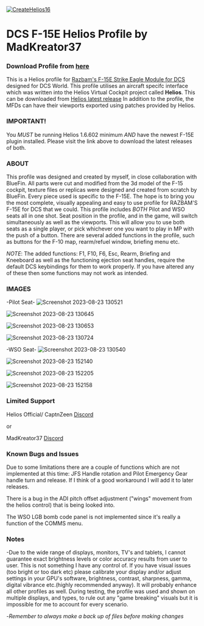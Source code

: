 [![CreateHelios16](https://github.com/HeliosProfiles/DCS-F-15E-Profile-by-MadKreator37/actions/workflows/BuildProfilePackage.yml/badge.svg)](https://github.com/HeliosProfiles/DCS-F-15E-Profile-by-MadKreator37/actions/workflows/BuildProfilePackage.yml)
# DCS F-15E Helios Profile by MadKreator37 

### Download Profile from [here](https://github.com/HeliosProfiles/DCS-F-15E-Profile-by-MadKreator37/releases/latest)

This is a Helios profile for [Razbam's F-15E Strike Eagle Module for DCS](https://www.razbamsimulationsllc.com/f-15e-strike-eagle) designed for DCS World. 
This profile utilises an aircraft specifc interface which was written into the Helios Virtual Cockpit project called **Helios**.  This can be downloaded from [Helios latest release](https://github.com/HeliosVirtualCockpit/Helios/releases/latest)
In addition to the profile, the MFDs can have their viewports exported using patches provided by Helios.
### IMPORTANT!
You *MUST* be running Helios 1.6.602 minimum *AND* have the newest F-15E plugin installed. Please visit the link above to download the latest releases of both.

### ABOUT
This profile was designed and created by myself, in close collaboration with BlueFin. All parts were cut and modified from the 3d model of the F-15 cockpit, texture files or replicas were designed and created from scratch by BlueFin. Every piece used is specific to the F-15E.  The hope is to bring you the most complete, visually appealing and easy to use profile for RAZBAM'S F-15E for DCS that we could. This profile includes *BOTH* Pilot and WSO seats all in one shot. Seat position in the profile, and in the game, will switch simultaneously as well as the viewports. This will allow you to use both seats as a single player, or pick whichever one you want to play in MP with the push of a button. There are several added functions in the profile, such as buttons for the F-10 map, rearm/refuel window, briefing menu etc. 

*NOTE*: The added functions: F1, F10, F6, Esc, Rearm, Briefing and Kneeboard as well as the functioning ejection seat handles,  require the default DCS keybindings for them to work properly. If you have altered any of these then some functions may not work as intended.

### IMAGES

-Pilot Seat-
![Screenshot 2023-08-23 130521](https://github.com/HeliosProfiles/DCS-F-15E-Profile-by-MadKreator37/assets/110797278/d4155008-7af5-4770-aa95-b5167f622031)

![Screenshot 2023-08-23 130645](https://github.com/HeliosProfiles/DCS-F-15E-Profile-by-MadKreator37/assets/110797278/abc9e079-a821-4615-8132-ff9ee7373307)

![Screenshot 2023-08-23 130653](https://github.com/HeliosProfiles/DCS-F-15E-Profile-by-MadKreator37/assets/110797278/e67dddae-46ad-45bb-b9fc-298e7e215291)

![Screenshot 2023-08-23 130724](https://github.com/HeliosProfiles/DCS-F-15E-Profile-by-MadKreator37/assets/110797278/fc763dc4-b47f-4345-b506-2cb6aa3f467d)

-WSO Seat-
![Screenshot 2023-08-23 130540](https://github.com/HeliosProfiles/DCS-F-15E-Profile-by-MadKreator37/assets/110797278/cfb072c4-5d0e-4bea-bdfa-02db0fd4a674)

![Screenshot 2023-08-23 152140](https://github.com/HeliosProfiles/DCS-F-15E-Profile-by-MadKreator37/assets/110797278/ee2c4bb6-7593-4f37-b994-65dd76ee0f5b)

![Screenshot 2023-08-23 152205](https://github.com/HeliosProfiles/DCS-F-15E-Profile-by-MadKreator37/assets/110797278/03e2b54e-a032-472b-bdde-2a4d8ea81583)

![Screenshot 2023-08-23 152158](https://github.com/HeliosProfiles/DCS-F-15E-Profile-by-MadKreator37/assets/110797278/2871f0db-6c90-4253-861e-55090859c135)

### Limited Support

Helios Official/ CaptnZeen [Discord](https://discord.gg/sJZDzmEW)

or

MadKreator37  [Discord](https://discord.gg/nzyfQr3K)

### Known Bugs and Issues

Due to some limitations there are a couple of functions which are not implemented at this time: JFS Handle rotation and Pilot Emergency Gear handle turn and release. If I think of a good workaround I will add it to later releases.

There is a bug in the ADI pitch offset adjustment ("wings" movement from the helios control) that is being looked into.

The WSO LGB bomb code panel is not implemented since it's really a function of the COMMS menu. 

### Notes

-Due to the wide range of displays, monitors, TV's and tablets,  I cannot guarantee exact brightness levels or color accuracy results from user to user. This is not something I have any control of. If you have visual issues (too bright or too dark etc)  please calibrate your display and/or adjust settings in your GPU's software, brightness, contrast, sharpness, gamma, digital vibrance etc.(highly recommended anyway). It will probably enhance all other profiles as well. During testing, the profile was used and shown on multiple displays, and types,  to rule out any "game breaking" visuals but it is impossible for me to account for every scenario.

-*Remember to always make a back up of files before making changes*
